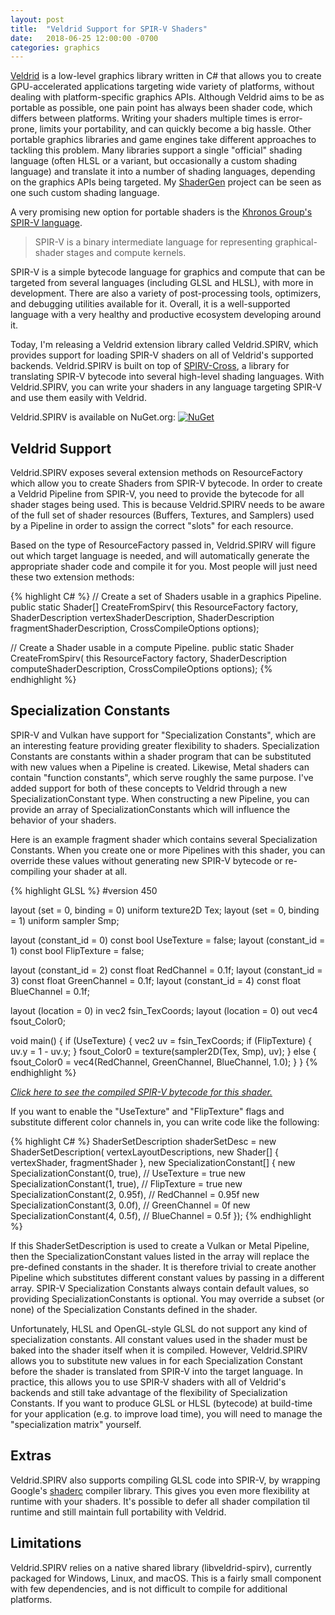 ```yaml
---
layout: post
title:  "Veldrid Support for SPIR-V Shaders"
date:   2018-06-25 12:00:00 -0700
categories: graphics
---
```


[Veldrid](https://mellinoe.github.io/veldrid-docs/) is a low-level graphics library written in C# that allows you to create GPU-accelerated applications targeting wide variety of platforms, without dealing with platform-specific graphics APIs. Although Veldrid aims to be as portable as possible, one pain point has always been shader code, which differs between platforms. Writing your shaders multiple times is error-prone, limits your portability, and can quickly become a big hassle. Other portable graphics libraries and game engines take different approaches to tackling this problem. Many libraries support a single "official" shading language (often HLSL or a variant, but occasionally a custom shading language) and translate it into a number of shading languages, depending on the graphics APIs being targeted. My [ShaderGen](https://github.com/mellinoe/ShaderGen/) project can be seen as one such custom shading language.

A very promising new option for portable shaders is the [Khronos Group's SPIR-V language](https://www.khronos.org/registry/spir-v/).

> SPIR-V is a binary intermediate language for representing graphical-shader stages and compute kernels.

SPIR-V is a simple bytecode language for graphics and compute that can be targeted from several languages (including GLSL and HLSL), with more in development. There are also a variety of post-processing tools, optimizers, and debugging utilities available for it. Overall, it is a well-supported language with a very healthy and productive ecosystem developing around it.

Today, I'm releasing a Veldrid extension library called Veldrid.SPIRV, which provides support for loading SPIR-V shaders on all of Veldrid's supported backends. Veldrid.SPIRV is built on top of [SPIRV-Cross](https://github.com/KhronosGroup/SPIRV-Cross), a library for translating SPIR-V bytecode into several high-level shading languages. With Veldrid.SPIRV, you can write your shaders in any language targeting SPIR-V and use them easily with Veldrid.

Veldrid.SPIRV is available on NuGet.org: [![NuGet](https://img.shields.io/nuget/v/Veldrid.SPIRV.svg)](https://www.nuget.org/packages/Veldrid.SPIRV)

## Veldrid Support

Veldrid.SPIRV exposes several extension methods on ResourceFactory which allow you to create Shaders from SPIR-V bytecode. In order to create a Veldrid Pipeline from SPIR-V, you need to provide the bytecode for all shader stages being used. This is because Veldrid.SPIRV needs to be aware of the full set of shader resources (Buffers, Textures, and Samplers) used by a Pipeline in order to assign the correct "slots" for each resource.

Based on the type of ResourceFactory passed in, Veldrid.SPIRV will figure out which target language is needed, and will automatically generate the appropriate shader code and compile it for you. Most people will just need these two extension methods:

{% highlight C# %}
// Create a set of Shaders usable in a graphics Pipeline.
public static Shader[] CreateFromSpirv(
    this ResourceFactory factory,
    ShaderDescription vertexShaderDescription,
    ShaderDescription fragmentShaderDescription,
    CrossCompileOptions options);

// Create a Shader usable in a compute Pipeline.
public static Shader CreateFromSpirv(
    this ResourceFactory factory,
    ShaderDescription computeShaderDescription,
    CrossCompileOptions options);
{% endhighlight %}

## Specialization Constants

SPIR-V and Vulkan have support for "Specialization Constants", which are an interesting feature providing greater flexibility to shaders. Specialization Constants are constants within a shader program that can be substituted with new values when a Pipeline is created. Likewise, Metal shaders can contain "function constants", which serve roughly the same purpose. I've added support for both of these concepts to Veldrid through a new SpecializationConstant type. When constructing a new Pipeline, you can provide an array of SpecializationConstants which will influence the behavior of your shaders.

Here is an example fragment shader which contains several Specialization Constants. When you create one or more Pipelines with this shader, you can override these values without generating new SPIR-V bytecode or re-compiling your shader at all.

{% highlight GLSL %}
#version 450

layout (set = 0, binding = 0) uniform texture2D Tex;
layout (set = 0, binding = 1) uniform sampler Smp;

layout (constant_id = 0) const bool UseTexture = false;
layout (constant_id = 1) const bool FlipTexture = false;

layout (constant_id = 2) const float RedChannel = 0.1f;
layout (constant_id = 3) const float GreenChannel = 0.1f;
layout (constant_id = 4) const float BlueChannel = 0.1f;

layout (location = 0) in vec2 fsin_TexCoords;
layout (location = 0) out vec4 fsout_Color0;

void main()
{
    if (UseTexture)
    {
        vec2 uv = fsin_TexCoords;
        if (FlipTexture) { uv.y = 1 - uv.y; }
        fsout_Color0 = texture(sampler2D(Tex, Smp), uv);
    }
    else
    {
        fsout_Color0 = vec4(RedChannel, GreenChannel, BlueChannel, 1.0);
    }
}
{% endhighlight %}

[_Click here to see the compiled SPIR-V bytecode for this shader._](http://shader-playground.timjones.io/26c9a6d6acbb7013abf960955eb4e465)

If you want to enable the "UseTexture" and "FlipTexture" flags and substitute different color channels in, you can write code like the following:

{% highlight C# %}
ShaderSetDescription shaderSetDesc = new ShaderSetDescription(
    vertexLayoutDescriptions,
    new Shader[] { vertexShader, fragmentShader },
    new SpecializationConstant[]
    {
        new SpecializationConstant(0, true), // UseTexture = true
        new SpecializationConstant(1, true), // FlipTexture = true
        new SpecializationConstant(2, 0.95f), // RedChannel = 0.95f
        new SpecializationConstant(3, 0.0f), // GreenChannel = 0f
        new SpecializationConstant(4, 0.5f), // BlueChannel = 0.5f
    });
{% endhighlight %}

If this ShaderSetDescription is used to create a Vulkan or Metal Pipeline, then the SpecializationConstant values listed in the array will replace the pre-defined constants in the shader. It is therefore trivial to create another Pipeline which substitutes different constant values by passing in a different array. SPIR-V Specialization Constants always contain default values, so providing SpecializationConstants is optional. You may override a subset (or none) of the Specialization Constants defined in the shader.

Unfortunately, HLSL and OpenGL-style GLSL do not support any kind of specialization constants. All constant values used in the shader must be baked into the shader itself when it is compiled. However, Veldrid.SPIRV allows you to substitute new values in for each Specialization Constant before the shader is translated from SPIR-V into the target language. In practice, this allows you to use SPIR-V shaders with all of Veldrid's backends and still take advantage of the flexibility of Specialization Constants. If you want to produce GLSL or HLSL (bytecode) at build-time for your application (e.g. to improve load time), you will need to manage the "specialization matrix" yourself.

## Extras

Veldrid.SPIRV also supports compiling GLSL code into SPIR-V, by wrapping Google's [shaderc](https://github.com/google/shaderc) compiler library. This gives you even more flexibility at runtime with your shaders. It's possible to defer all shader compilation til runtime and still maintain full portability with Veldrid.

## Limitations

Veldrid.SPIRV relies on a native shared library (libveldrid-spirv), currently packaged for Windows, Linux, and macOS. This is a fairly small component with few dependencies, and is not difficult to compile for additional platforms.
